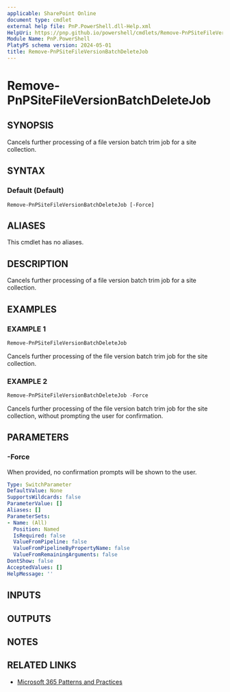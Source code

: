 ```yaml
---
applicable: SharePoint Online
document type: cmdlet
external help file: PnP.PowerShell.dll-Help.xml
HelpUri: https://pnp.github.io/powershell/cmdlets/Remove-PnPSiteFileVersionBatchDeleteJob.html
Module Name: PnP.PowerShell
PlatyPS schema version: 2024-05-01
title: Remove-PnPSiteFileVersionBatchDeleteJob
---
```


# Remove-PnPSiteFileVersionBatchDeleteJob

## SYNOPSIS

Cancels further processing of a file version batch trim job for a site collection.

## SYNTAX

### Default (Default)

```
Remove-PnPSiteFileVersionBatchDeleteJob [-Force]
```

## ALIASES

This cmdlet has no aliases.

## DESCRIPTION

Cancels further processing of a file version batch trim job for a site collection.

## EXAMPLES

### EXAMPLE 1

```powershell
Remove-PnPSiteFileVersionBatchDeleteJob
```

Cancels further processing of the file version batch trim job for the site collection.

### EXAMPLE 2

```powershell
Remove-PnPSiteFileVersionBatchDeleteJob -Force
```

Cancels further processing of the file version batch trim job for the site collection, without prompting the user for confirmation.

## PARAMETERS

### -Force

When provided, no confirmation prompts will be shown to the user.

```yaml
Type: SwitchParameter
DefaultValue: None
SupportsWildcards: false
ParameterValue: []
Aliases: []
ParameterSets:
- Name: (All)
  Position: Named
  IsRequired: false
  ValueFromPipeline: false
  ValueFromPipelineByPropertyName: false
  ValueFromRemainingArguments: false
DontShow: false
AcceptedValues: []
HelpMessage: ''
```

## INPUTS

## OUTPUTS

## NOTES

## RELATED LINKS

- [Microsoft 365 Patterns and Practices](https://aka.ms/m365pnp)
